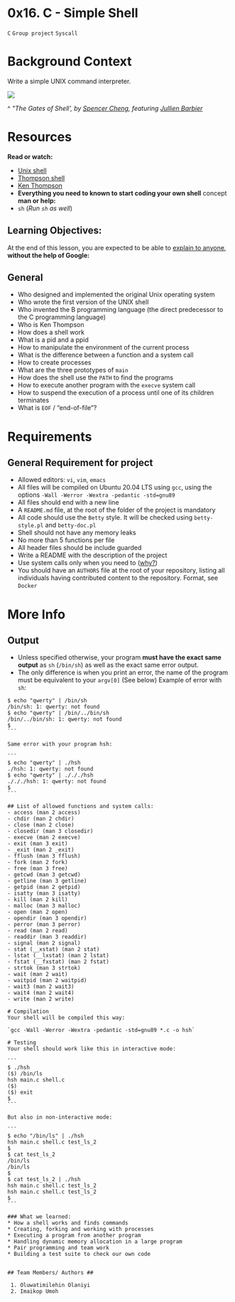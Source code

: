 # 0x16. C - Simple Shell
`C` `Group project` `Syscall`

# Background Context
Write a simple UNIX command interpreter.

![](https://s3.amazonaws.com/intranet-projects-files/holbertonschool-low_level_programming/235/shell.jpeg)

^ *"The Gates of Shell', by [Spencer Cheng](https://alx-intranet.hbtn.io/rltoken/AtYRSM03vJDrko9xHodxFQ), featuring [Jullien Barbier](https://alx-intranet.hbtn.io/rltoken/-ezXgcyfhc8qU1DeUInLUA)*

# Resources
**Read or watch:**
- [Unix shell](https://alx-intranet.hbtn.io/rltoken/f0YU9TAhniMXWlSXtb64Yw)
- [Thompson shell](https://alx-intranet.hbtn.io/rltoken/7LJOp2qP7qHUcsOK2-F3qA)
- [Ken Thompson](https://alx-intranet.hbtn.io/rltoken/wTSu31ZP1f7fFTJFgRQC7w)
- **Everything you need to known to start coding your own shell** concept **man or help:**
- `sh` (*Run `sh` as well*)


## Learning Objectives:
At the end of this lesson, you are expected to be able to [explain to anyone](https://alx-intranet.hbtn.io/rltoken/9LNz86CtOTos9oL3zxIO3A), **without the help of Google:**

## General

- Who designed and implemented the original Unix operating system
- Who wrote the first version of the UNIX shell
- Who invented the B programming language (the direct predecessor to the C programming language)
- Who is Ken Thompson
- How does a shell work
- What is a pid and a ppid
- How to manipulate the environment of the current process
- What is the difference between a function and a system call
- How to create processes
- What are the three prototypes of `main`
- How does the shell use the `PATH` to find the programs
- How to execute another program with the `execve` system call
- How to suspend the execution of a process until one of its children terminates
- What is `EOF` / “end-of-file”?

# Requirements

## General Requirement for project

- Allowed editors: `vi`, `vim`, `emacs`
- All files will be compiled on Ubuntu 20.04 LTS using `gcc`, using the options `-Wall -Werror -Wextra -pedantic -std=gnu89`
- All files should end with a new line
- A `README.md` file, at the root of the folder of the project is mandatory
- All code should use the `Betty` style. It will be checked using `betty-style.pl` and `betty-doc.pl`
- Shell should not have any memory leaks
- No more than 5 functions per file
- All header files should be include guarded
- Write a README with the description of the project
- Use system calls only when you need to ([why?](https://alx-intranet.hbtn.io/rltoken/EU7B1PTSy14INnZEShpobQ))
- You should have an `AUTHORS` file at the root of your repository, listing all individuals having contributed content to the repository. Format, see `Docker`

# More Info

## Output
- Unless specified otherwise, your program **must have the exact same output** as `sh` (`/bin/sh`) as well as the exact same error output.
- The only difference is when you print an error, the name of the program must be equivalent to your `argv[0]` (See below)
Example of error with `sh`:

````
$ echo "qwerty" | /bin/sh
/bin/sh: 1: qwerty: not found
$ echo "qwerty" | /bin/../bin/sh
/bin/../bin/sh: 1: qwerty: not found
$
```

Same error with your program hsh:

```
$ echo "qwerty" | ./hsh
./hsh: 1: qwerty: not found
$ echo "qwerty" | ./././hsh
./././hsh: 1: qwerty: not found
$
```

## List of allowed functions and system calls:
- access (man 2 access)
- chdir (man 2 chdir)
- close (man 2 close)
- closedir (man 3 closedir)
- execve (man 2 execve)
- exit (man 3 exit)
- _exit (man 2 _exit)
- fflush (man 3 fflush)
- fork (man 2 fork)
- free (man 3 free)
- getcwd (man 3 getcwd)
- getline (man 3 getline)
- getpid (man 2 getpid)
- isatty (man 3 isatty)
- kill (man 2 kill)
- malloc (man 3 malloc)
- open (man 2 open)
- opendir (man 3 opendir)
- perror (man 3 perror)
- read (man 2 read)
- readdir (man 3 readdir)
- signal (man 2 signal)
- stat (__xstat) (man 2 stat)
- lstat (__lxstat) (man 2 lstat)
- fstat (__fxstat) (man 2 fstat)
- strtok (man 3 strtok)
- wait (man 2 wait)
- waitpid (man 2 waitpid)
- wait3 (man 2 wait3)
- wait4 (man 2 wait4)
- write (man 2 write)

# Compilation
Your shell will be compiled this way:

`gcc -Wall -Werror -Wextra -pedantic -std=gnu89 *.c -o hsh`

# Testing
Your shell should work like this in interactive mode:

```
$ ./hsh
($) /bin/ls
hsh main.c shell.c
($)
($) exit
$
```

But also in non-interactive mode:

```
$ echo "/bin/ls" | ./hsh
hsh main.c shell.c test_ls_2
$
$ cat test_ls_2
/bin/ls
/bin/ls
$
$ cat test_ls_2 | ./hsh
hsh main.c shell.c test_ls_2
hsh main.c shell.c test_ls_2
$
```

### What we learned:
* How a shell works and finds commands
* Creating, forking and working with processes
* Executing a program from another program
* Handling dynamic memory allocation in a large program
* Pair programming and team work
* Building a test suite to check our own code


## Team Members/ Authors ##

 1. Oluwatimilehin Olaniyi
 2. Imaikop Umoh

